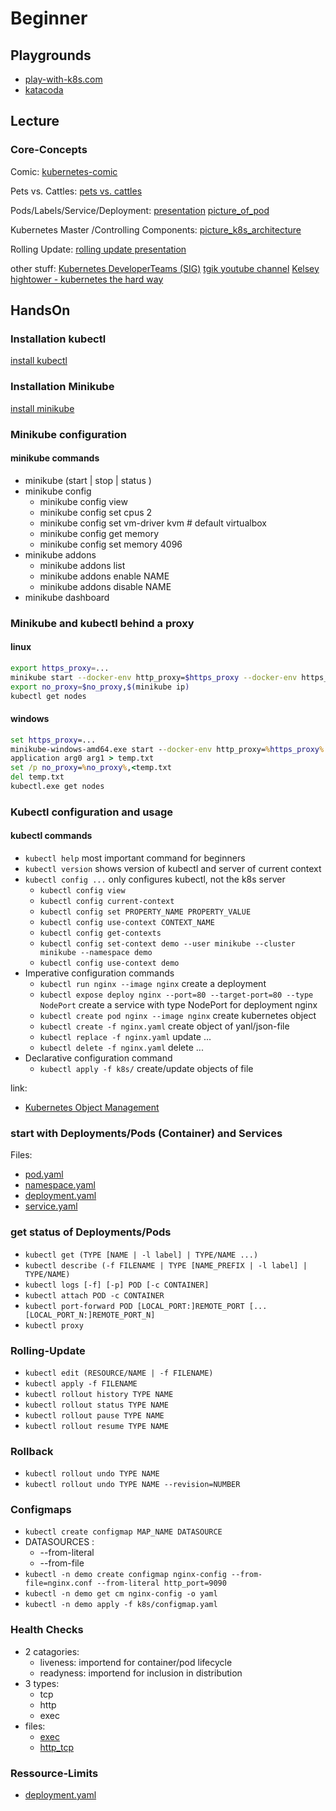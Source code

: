# Beginner

## Playgrounds

- [play-with-k8s.com](http://labs.play-with-k8s.com/)
- [katacoda](https://www.katacoda.com/courses/kubernetes/playground)

## Lecture

### Core-Concepts

Comic:
[kubernetes-comic](https://cloud.google.com/kubernetes-engine/kubernetes-comic/)

Pets vs. Cattles:
[pets vs. cattles](https://docs.google.com/presentation/d/1n3avmL5GCYCYJEr8pLFBKe0wzvoOiUV2vxyW_pYFL5s/edit#slide=id.g150f9a02df_1_153)

Pods/Labels/Service/Deployment:
[presentation](https://docs.google.com/presentation/d/13SsyxNXnb2pB05LOdjtgBNjARD_qw9Dl0FLZeAlQbKA/edit#slide=id.g140f7f2b87_0_0)
[picture_of_pod](pod.png)

Kubernetes Master /Controlling Components:
[picture_k8s_architecture](kubernetes_architecture.png)

Rolling Update:
[rolling update presentation](https://docs.google.com/presentation/d/1n3avmL5GCYCYJEr8pLFBKe0wzvoOiUV2vxyW_pYFL5s/edit#slide=id.g150c4c944a_0_2194)

other stuff:
[Kubernetes DeveloperTeams (SIG)](https://github.com/kubernetes/community/blob/master/sig-list.md)
[tgik youtube channel](https://github.com/heptio/tgik)
[Kelsey hightower - kubernetes the hard way](https://github.com/kelseyhightower/kubernetes-the-hard-way)

## HandsOn

### Installation kubectl

[install kubectl](https://kubernetes.io/docs/tasks/tools/install-kubectl/#install-kubectl)

### Installation Minikube

[install minikube](https://kubernetes.io/docs/tasks/tools/install-minikube/)

### Minikube configuration

#### minikube commands

- minikube (start | stop | status )
- minikube config
  - minikube config view
  - minikube config set cpus 2
  - minikube config set vm-driver kvm # default virtualbox
  - minikube config get memory
  - minikube config set memory 4096
- minikube addons
  - minikube addons list
  - minikube addons enable NAME
  - minikube addons disable NAME
- minikube dashboard

### Minikube and kubectl behind a proxy

#### linux

```bash
export https_proxy=...
minikube start --docker-env http_proxy=$https_proxy --docker-env https_proxy=$https_proxy --docker-env no_proxy=192.168.99.0/24
export no_proxy=$no_proxy,$(minikube ip)
kubectl get nodes
```

#### windows

```cmd
set https_proxy=...
minikube-windows-amd64.exe start --docker-env http_proxy=%https_proxy% --docker-env https_proxy=%https_proxy% --docker-env no_proxy=192.168.99.0/24
application arg0 arg1 > temp.txt
set /p no_proxy=%no_proxy%,<temp.txt
del temp.txt
kubectl.exe get nodes
```

### Kubectl configuration and usage

#### kubectl commands

- `kubectl help` most important command for beginners
- `kubectl version` shows version of kubectl and server of current context
- `kubectl config ...` only configures kubectl, not the k8s server
  - `kubectl config view`
  - `kubectl config current-context`
  - `kubectl config set PROPERTY_NAME PROPERTY_VALUE`
  - `kubectl config use-context CONTEXT_NAME`
  - `kubectl config get-contexts`
  - `kubectl config set-context demo --user minikube --cluster minikube --namespace demo`
  - `kubectl config use-context demo`
- Imperative configuration commands
  - `kubectl run nginx --image nginx` create a deployment
  - `kubectl expose deploy nginx --port=80 --target-port=80 --type NodePort` create a service with type NodePort for deployment nginx
  - `kubectl create pod nginx --image nginx` create kubernetes object
  - `kubectl create -f nginx.yaml` create object of yanl/json-file
  - `kubectl replace -f nginx.yaml` update ...
  - `kubectl delete -f nginx.yaml` delete ...
- Declarative configuration command
  - `kubectl apply -f k8s/` create/update objects of file

link:

- [Kubernetes Object Management](https://kubernetes.io/docs/concepts/overview/object-management-kubectl/overview/)

### start with Deployments/Pods (Container) and Services

Files:

- [pod.yaml](k8s/pod.yaml)
- [namespace.yaml](k8s/namespace.yaml)
- [deployment.yaml](k8s/deployment.yaml)
- [service.yaml](k8s/service.yaml)

### get status of Deployments/Pods

- `kubectl get (TYPE [NAME | -l label] | TYPE/NAME ...)`
- `kubectl describe (-f FILENAME | TYPE [NAME_PREFIX | -l label] | TYPE/NAME)`
- `kubectl logs [-f] [-p] POD [-c CONTAINER]`
- `kubectl attach POD -c CONTAINER`
- `kubectl port-forward POD [LOCAL_PORT:]REMOTE_PORT [...[LOCAL_PORT_N:]REMOTE_PORT_N]`
- `kubectl proxy`

### Rolling-Update

- `kubectl edit (RESOURCE/NAME | -f FILENAME)`
- `kubectl apply -f FILENAME`
- `kubectl rollout history TYPE NAME`
- `kubectl rollout status TYPE NAME`
- `kubectl rollout pause TYPE NAME`
- `kubectl rollout resume TYPE NAME`

### Rollback

- `kubectl rollout undo TYPE NAME`
- `kubectl rollout undo TYPE NAME --revision=NUMBER`

### Configmaps

- `kubectl create configmap MAP_NAME DATASOURCE`
- DATASOURCES :
  - --from-literal
  - --from-file
- `kubectl -n demo create configmap nginx-config --from-file=nginx.conf --from-literal http_port=9090`
- `kubectl -n demo get cm nginx-config -o yaml`
- `kubectl -n demo apply -f k8s/configmap.yaml`

### Health Checks

- 2 catagories:
  - liveness: importend for container/pod lifecycle
  - readyness: importend for inclusion in distribution
- 3 types:
  - tcp
  - http
  - exec
- files:
  - [exec](k8s/exec-probe.yaml)
  - [http_tcp](k8s/deployment_with_probes.yaml)

### Ressource-Limits

- [deployment.yaml](k8s/deployment_with_quotas.yaml)

